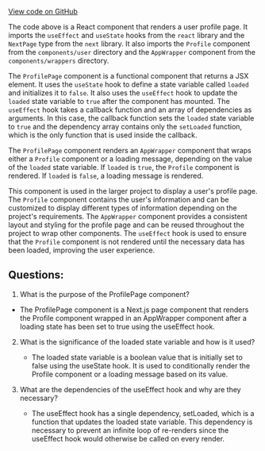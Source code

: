[View code on GitHub](https://github.com/technologiestiftung/kulturdaten-frontend/blob/master/pages/user/profile.tsx)

The code above is a React component that renders a user profile page. It imports the `useEffect` and `useState` hooks from the `react` library and the `NextPage` type from the `next` library. It also imports the `Profile` component from the `components/user` directory and the `AppWrapper` component from the `components/wrappers` directory.

The `ProfilePage` component is a functional component that returns a JSX element. It uses the `useState` hook to define a state variable called `loaded` and initializes it to `false`. It also uses the `useEffect` hook to update the `loaded` state variable to `true` after the component has mounted. The `useEffect` hook takes a callback function and an array of dependencies as arguments. In this case, the callback function sets the `loaded` state variable to `true` and the dependency array contains only the `setLoaded` function, which is the only function that is used inside the callback.

The `ProfilePage` component renders an `AppWrapper` component that wraps either a `Profile` component or a loading message, depending on the value of the `loaded` state variable. If `loaded` is `true`, the `Profile` component is rendered. If `loaded` is `false`, a loading message is rendered.

This component is used in the larger project to display a user's profile page. The `Profile` component contains the user's information and can be customized to display different types of information depending on the project's requirements. The `AppWrapper` component provides a consistent layout and styling for the profile page and can be reused throughout the project to wrap other components. The `useEffect` hook is used to ensure that the `Profile` component is not rendered until the necessary data has been loaded, improving the user experience.
## Questions: 
 1. What is the purpose of the ProfilePage component?
   - The ProfilePage component is a Next.js page component that renders the Profile component wrapped in an AppWrapper component after a loading state has been set to true using the useEffect hook.

2. What is the significance of the loaded state variable and how is it used?
   - The loaded state variable is a boolean value that is initially set to false using the useState hook. It is used to conditionally render the Profile component or a loading message based on its value.

3. What are the dependencies of the useEffect hook and why are they necessary?
   - The useEffect hook has a single dependency, setLoaded, which is a function that updates the loaded state variable. This dependency is necessary to prevent an infinite loop of re-renders since the useEffect hook would otherwise be called on every render.